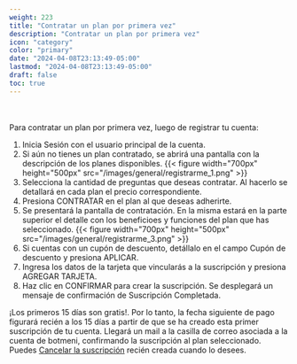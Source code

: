 ```yaml
---
weight: 223
title: "Contratar un plan por primera vez"
description: "Contratar un plan por primera vez"
icon: "category"
color: "primary"
date: "2024-04-08T23:13:49-05:00"
lastmod: "2024-04-08T23:13:49-05:00"
draft: false
toc: true
---
```

<br></br>
Para contratar un plan por primera vez, luego de registrar tu cuenta:

1. Inicia Sesión con el usuario principal de la cuenta. 
2. Si aún no tienes un plan contratado, se abrirá una pantalla con la descripción de los planes disponibles.
{{< figure width="700px" height="500px" src="/images/general/registrarme_1.png" >}}
3. Selecciona la cantidad de preguntas que deseas contratar. Al hacerlo se detallará en cada plan el precio correspondiente.
3. Presiona CONTRATAR en el plan al que deseas adherirte. 
4. Se presentará la pantalla de contratación. En la misma estará en la parte superior el detalle con los beneficioes y funciones del plan que has seleccionado.
{{< figure width="700px" height="500px" src="/images/general/registrarme_3.png" >}}
5. Si cuentas con un cupón de descuento, detállalo en el campo Cupón de descuento y presiona APLICAR.
6. Ingresa los datos de la tarjeta que vincularás a la suscripción y presiona AGREGAR TARJETA.
7. Haz clic en CONFIRMAR para crear la suscripción. Se desplegará un mensaje de confirmación de Suscripción Completada.

¡Los primeros 15 días son gratis!. Por lo tanto, la fecha siguiente de pago figurará recién a los 15 días a partir de que se ha creado esta primer suscripción de tu cuenta. 
Llegará un mail a la casilla de correo asociada a la cuenta de botmeni, confirmando la suscripción al plan seleccionado.
Puedes [Cancelar la suscripción](../../Suscripcíon_y_Pagos/Tu_Suscripcion/Cancelar_suscripción.md) recién creada cuando lo desees.

